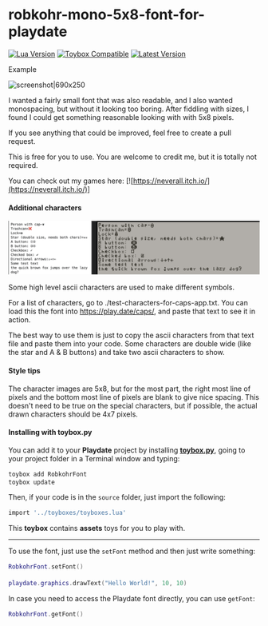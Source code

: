 # robkohr-mono-5x8-font-for-playdate

[![Lua Version](https://img.shields.io/badge/Lua-5.4-yellowgreen)](https://lua.org) [![Toybox Compatible](https://img.shields.io/badge/toybox.py-compatible-brightgreen)](https://toyboxpy.io) [![Latest Version](https://img.shields.io/github/v/tag/RobKohr/robkohr-mono-5x8-font-for-playdate)](https://github.com/RobKohr/robkohr-mono-5x8-font-for-playdate/tags)

Example

![screenshot|690x250](https://github.com/RobKohr/robkohr-mono-5x8-font-for-playdate/blob/main/font-screenshot.png?raw=true)

I wanted a fairly small font that was also readable, and I also wanted monospacing, but without it looking too boring. After fiddling with sizes, I found I could get something reasonable looking with with 5x8 pixels.

If you see anything that could be improved, feel free to create a pull request.

This is free for you to use. You are welcome to credit me, but it is totally not required.

You can check out my games here: [![https://neverall.itch.io/](https://neverall.itch.io/)]

#### Additional characters

![screenshot2|690x250](./font-screenshot%202.png)

Some high level ascii characters are used to make different symbols.

For a list of characters, go to ./test-characters-for-caps-app.txt. You can load this the font into https://play.date/caps/, and paste that text to see it in action.

The best way to use them is just to copy the ascii characters from that text file and paste them into your code. Some characters are double wide (like the star and A & B buttons) and take two ascii characters to show.

#### Style tips

The character images are 5x8, but for the most part, the right most line of pixels and the bottom most line of pixels are blank to give nice spacing. This doesn't need to be true on the special characters, but if possible, the actual drawn characters should be 4x7 pixels.

#### Installing with toybox.py

You can add it to your **Playdate** project by installing [**toybox.py**](https://toyboxpy.io), going to your project folder in a Terminal window and typing:

```console
toybox add RobkohrFont
toybox update
```

Then, if your code is in the `source` folder, just import the following:

```lua
import '../toyboxes/toyboxes.lua'
```

This **toybox** contains **assets** toys for you to play with.

---

To use the font, just use the `setFont` method and then just write something:

```lua
RobkohrFont.setFont()

playdate.graphics.drawText("Hello World!", 10, 10)
```

In case you need to access the Playdate font directly, you can use `getFont`:

```lua
RobkohrFont.getFont()
```
